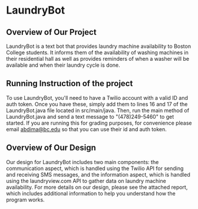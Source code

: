 # LaundryBot
## Overview of Our Project
LaundryBot is a text bot that provides laundry machine availability to Boston College students. It informs them of the availability of washing machines in their residential hall as well as provides reminders of when a washer will be available and when their laundry cycle is done. 

## Running Instruction of the project
To use LaundryBot, you'll need to have a Twilio account with a valid ID and auth token. Once you have these, simply add them to lines 16 and 17 of the LaundryBot.java file located in src/main/java. Then, run the main method of LaundryBot.java and send a text message to "(478)249-5460" to get started. If you are running this for grading purposes, for convenience please email abdima@bc.edu so that you can use their id and auth token. 

## Overview of Our Design
Our design for LaundryBot includes two main components: the communication aspect, which is handled using the Twilio API for sending and receiving SMS messages, and the information aspect, which is handled using the laundryview.com API to gather data on laundry machine availability. For more details on our design, please see the attached report, which includes additional information to help you understand how the program works.
